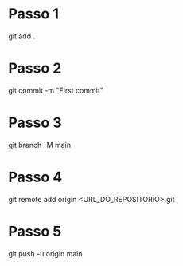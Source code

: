 # Passo 1

git add .

# Passo 2

git commit -m "First commit"

# Passo 3

git branch -M main

# Passo 4

git remote add origin <URL_DO_REPOSITORIO>.git

# Passo 5

git push -u origin main
